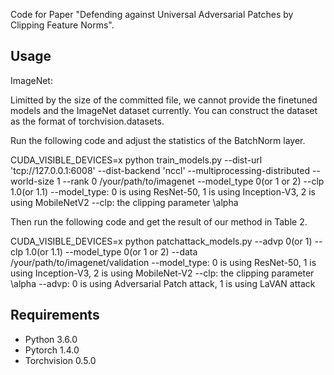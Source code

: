 Code for Paper "Defending against Universal Adversarial Patches by Clipping Feature Norms".


## Usage
ImageNet:

Limitted by the size of the committed file, we cannot provide the finetuned models and the ImageNet dataset currently. You can construct the dataset as the format of torchvision.datasets. 

Run the following code and adjust the statistics of the BatchNorm layer.

CUDA_VISIBLE_DEVICES=x python train_models.py --dist-url \'tcp://127.0.0.1:6008\' --dist-backend \'nccl\' --multiprocessing-distributed --world-size 1 --rank 0 /your/path/to/imagenet --model_type 0(or 1 or 2) --clp 1.0(or 1.1)
--model_type: 0 is using ResNet-50, 1 is using Inception-V3, 2 is using MobileNetV2
--clp: the clipping parameter \alpha

Then run the following code and get the result of our method in Table 2.

CUDA_VISIBLE_DEVICES=x python patchattack_models.py --advp 0(or 1) --clp 1.0(or 1.1) --model_type 0(or 1 or 2) --data /your/path/to/imagenet/validation
--model_type: 0 is using ResNet-50, 1 is using Inception-V3, 2 is using MobileNet-V2
--clp: the clipping parameter \alpha
--advp: 0 is using Adversarial Patch attack, 1 is using LaVAN attack



## Requirements
- Python 3.6.0
- Pytorch 1.4.0
- Torchvision 0.5.0
